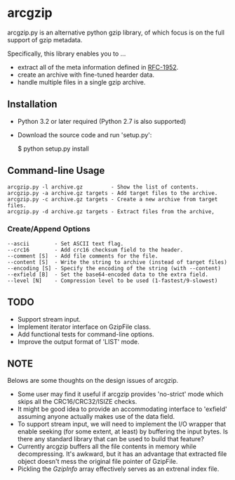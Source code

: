 arcgzip
=======

arcgzip.py is an alternative python gzip library, of which focus is
on the full support of gzip metadata.

Specifically, this library enables you to ...

* extract all of the meta information defined in [RFC-1952](http://www.gzip.org/zlib/rfc-gzip.html).
* create an archive with fine-tuned hearder data.
* handle multiple files in a single gzip archive.

Installation
------------

* Python 3.2 or later required (Python 2.7 is also supported)
* Download the source code and run 'setup.py':

    $ python setup.py install

Command-line Usage
------------------

    arcgzip.py -l archive.gz         - Show the list of contents.
    arcgzip.py -a archive.gz targets - Add target files to the archive.
    arcgzip.py -c archive.gz targets - Create a new archive from target files.
    arcgzip.py -d archive.gz targets - Extract files from the archive,

### Create/Append Options

    --ascii        - Set ASCII text flag.
    --crc16        - Add crc16 checksum field to the header.
    --comment [S]  - Add file comments for the file.
    --content [S]  - Write the string to archive (instead of target files)
    --encoding [S] - Specify the encoding of the string (with --content)
    --exfield [B]  - Set the base64-encoded data to the extra field.
    --level [N]    - Compression level to be used (1-fastest/9-slowest)

TODO
----

* Support stream input.
* Implement iterator interface on GzipFile class.
* Add functional tests for command-line options.
* Improve the output format of 'LIST' mode.

NOTE
----

Belows are some thoughts on the design issues of arcgzip.

* Some user may find it useful if arcgzip provides 'no-strict' mode which skips
  all the CRC16/CRC32/ISIZE checks.
* It might be good idea to provide an accommodating interface to 'exfield'
  assuming anyone actually makes use of the data field.
* To support stream input, we will need to implement the I/O wrapper that enable
  seeking (for some extent, at least) by buffering the input bytes. Is there any
  standard library that can be used to build that feature?
* Currently arcgzip buffers all the file contents in memory while decompressing.
  It's awkward, but it has an advantage that extracted file object doesn't mess
  the original file pointer of GzipFile.
* Pickling the _GzipInfo_ array effectively serves as an extrenal index file.
